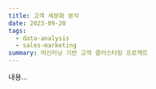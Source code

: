 ```yaml
---
title: 고객 세분화 분석
date: 2023-09-20
tags:
  - data-analysis
  - sales-marketing
summary: 머신러닝 기반 고객 클러스터링 프로젝트
---
```


내용...